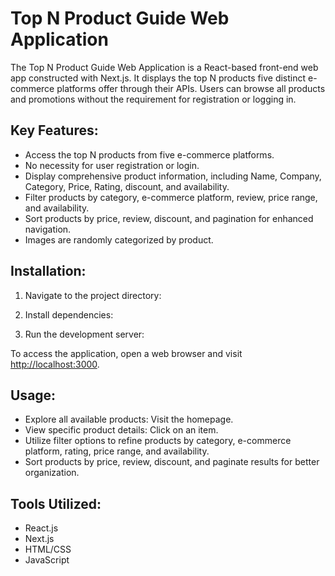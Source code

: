 # Top N Product Guide Web Application

The Top N Product Guide Web Application is a React-based front-end web app constructed with Next.js. It displays the top N products five distinct e-commerce platforms offer through their APIs. Users can browse all products and promotions without the requirement for registration or logging in.

## Key Features:

- Access the top N products from five e-commerce platforms.
- No necessity for user registration or login.
- Display comprehensive product information, including Name, Company, Category, Price, Rating, discount, and availability.
- Filter products by category, e-commerce platform, review, price range, and availability.
- Sort products by price, review, discount, and pagination for enhanced navigation.
- Images are randomly categorized by product.

## Installation:

1. Navigate to the project directory:
   
2. Install dependencies:
   
3. Run the development server:

To access the application, open a web browser and visit [http://localhost:3000](http://localhost:3000).

## Usage:

- Explore all available products: Visit the homepage.
- View specific product details: Click on an item.
- Utilize filter options to refine products by category, e-commerce platform, rating, price range, and availability.
- Sort products by price, review, discount, and paginate results for better organization.

## Tools Utilized:

- React.js
- Next.js
- HTML/CSS
- JavaScript
